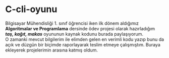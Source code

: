 # C-cli-oyunu
Bilgisayar Mühendisliği 1. sınıf öğrencisi iken ilk dönem aldığımız <strong>Algoritmalar ve Programlama</strong> dersinde ödev projesi olarak hazırladığım <strong><i>taş, kağıt, makas</i></strong> oyununun kaynak kodunu burada paylaşıyorum. <br>
O zamanki mevcut bilgilerim ile elimden gelen en verimli kodu yazıp bunu da açık ve düzgün bir biçimde raporlayarak teslim etmeye çalışmıştım. Buraya ekleyerek projelerimin arasına katmış oldum.
